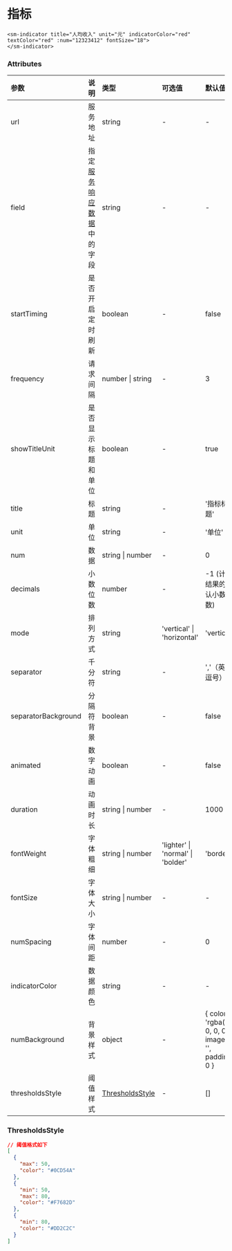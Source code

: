 # 指标

```vue
<sm-indicator title="人均收入" unit="元" indicatorColor="red" textColor="red" :num="12323412" fontSize="18">
</sm-indicator>
```

### Attributes

| 参数                | 说明                                                                            | 类型                                            | 可选值                            | 默认值                                   |
| :------------------ | :------------------------------------------------------------------------------ | :---------------------------------------------- | :-------------------------------- | :--------------------------------------- |
| url                 | 服务地址                                                                        | string                                          | -                                 | -                                        |
| field               | 指定[服务响应数据](/zh/api/service-response-data-requirements/index.md)中的字段 | string                                          | -                                 | -                                        |
| startTiming         | 是否开启定时刷新                                                                | boolean                                         | -                                 | false                                    |
| frequency           | 请求间隔                                                                        | number \| string                                | -                                 | 3                                        |
| showTitleUnit       | 是否显示标题和单位                                                              | boolean                                         | -                                 | true                                     |
| title               | 标题                                                                            | string                                          | -                                 | '指标标题'                               |
| unit                | 单位                                                                            | string                                          | -                                 | '单位'                                   |
| num                 | 数据                                                                            | string \| number                                | -                                 | 0                                        |
| decimals            | 小数位数                                                                        | number                                          | -                                 | -1 (计算结果的默认小数位数)              |
| mode                | 排列方式                                                                        | string                                          | 'vertical' \| 'horizontal'        | 'vertical'                               |
| separator           | 千分符                                                                          | string                                          | -                                 | ','（英文逗号）                          |
| separatorBackground | 分隔符背景                                                                      | boolean                                         | -                                 | false                                    |
| animated            | 数字动画                                                                        | boolean                                         | -                                 | false                                    |
| duration            | 动画时长                                                                        | string \| number                                | -                                 | 1000                                     |
| fontWeight          | 字体粗细                                                                        | string \| number                                | 'lighter' \| 'normal' \| 'bolder' | 'border'                                 |
| fontSize            | 字体大小                                                                        | string \| number                                | -                                 | -                                        |
| numSpacing          | 字体间距                                                                        | number                                          | -                                 | 0                                        |
| indicatorColor      | 数据颜色                                                                        | string                                          | -                                 | -                                        |
| numBackground       | 背景样式                                                                        | object                                          | -                                 | { color: 'rgba(0, 0, 0, 0)', image: '', padding: 0 } |
| thresholdsStyle     | 阈值样式                                                                        | <a href="#thresholdsstyle">ThresholdsStyle </a> | -                                 | []                                       |

### ThresholdsStyle

```json
// 阈值格式如下
[
  {
    "max": 50,
    "color": "#0CD54A"
  },
  {
    "min": 50,
    "max": 80,
    "color": "#F7682D"
  },
  {
    "min": 80,
    "color": "#DD2C2C"
  }
]
```
